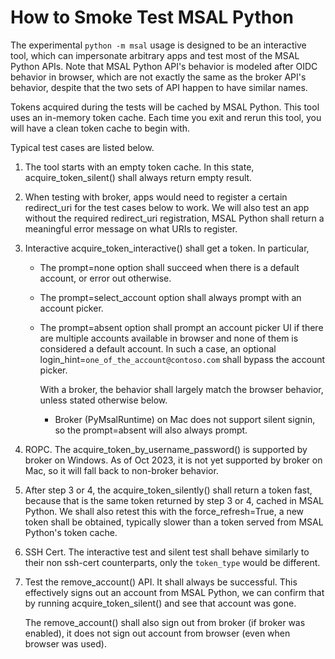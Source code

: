 # How to Smoke Test MSAL Python

The experimental `python -m msal` usage is designed to be an interactive tool,
which can impersonate arbitrary apps and test most of the MSAL Python APIs.
Note that MSAL Python API's behavior is modeled after OIDC behavior in browser,
which are not exactly the same as the broker API's behavior,
despite that the two sets of API happen to have similar names.

Tokens acquired during the tests will be cached by MSAL Python.
This tool uses an in-memory token cache. Each time you exit and rerun this tool,
you will have a clean token cache to begin with.

Typical test cases are listed below.

1. The tool starts with an empty token cache.
   In this state, acquire_token_silent() shall always return empty result.

2. When testing with broker, apps would need to register a certain redirect_uri
   for the test cases below to work.
   We will also test an app without the required redirect_uri registration,
   MSAL Python shall return a meaningful error message on what URIs to register.

3. Interactive acquire_token_interactive() shall get a token. In particular,

   * The prompt=none option shall succeed when there is a default account,
     or error out otherwise.
   * The prompt=select_account option shall always prompt with an account picker.
   * The prompt=absent option shall prompt an account picker UI
     if there are multiple accounts available in browser
     and none of them is considered a default account.
     In such a case, an optional login_hint=`one_of_the_account@contoso.com`
     shall bypass the account picker.

     With a broker, the behavior shall largely match the browser behavior,
     unless stated otherwise below.

     * Broker (PyMsalRuntime) on Mac does not support silent signin,
       so the prompt=absent will also always prompt.

4. ROPC.
   The acquire_token_by_username_password() is supported by broker on Windows.
   As of Oct 2023, it is not yet supported by broker on Mac,
   so it will fall back to non-broker behavior.

5. After step 3 or 4, the acquire_token_silently() shall return a token fast,
   because that is the same token returned by step 3 or 4, cached in MSAL Python.
   We shall also retest this with the force_refresh=True,
   a new token shall be obtained,
   typically slower than a token served from MSAL Python's token cache.

6. SSH Cert.
   The interactive test and silent test shall behave similarly to
   their non ssh-cert counterparts, only the `token_type` would be different.

7. Test the remove_account() API. It shall always be successful.
   This effectively signs out an account from MSAL Python,
   we can confirm that by running acquire_token_silent()
   and see that account was gone.

   The remove_account() shall also sign out from broker (if broker was enabled),
   it does not sign out account from browser (even when browser was used).

